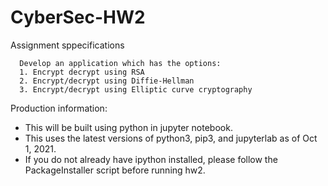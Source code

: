# CyberSec-HW2

Assignment sppecifications
```
  Develop an application which has the options:  
  1. Encrypt decrypt using RSA  
  2. Encrypt/decrypt using Diffie-Hellman  
  3. Encrypt/decrypt using Elliptic curve cryptography
```

Production information:
- This will be built using python in jupyter notebook. 
- This uses the latest versions of python3, pip3, and jupyterlab as of Oct 1, 2021. 
- If you do not already have ipython installed, please follow the PackageInstaller script before running hw2.
